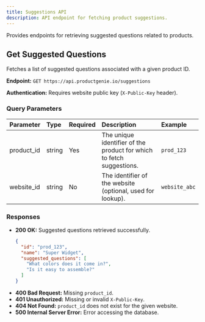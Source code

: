 ```yaml
---
title: Suggestions API
description: API endpoint for fetching product suggestions.
---
```


Provides endpoints for retrieving suggested questions related to products.

## Get Suggested Questions

Fetches a list of suggested questions associated with a given product ID.

**Endpoint:** `GET https://api.productgenie.io/suggestions`

**Authentication:** Requires website public key (`X-Public-Key` header).

### Query Parameters

| Parameter  | Type   | Required | Description                                                          | Example     |
| :--------- | :----- | :------- | :------------------------------------------------------------------- | :---------- |
| product_id | string | Yes      | The unique identifier of the product for which to fetch suggestions. | `prod_123`  |
| website_id | string | No       | The identifier of the website (optional, used for lookup).         | `website_abc` |

### Responses

-   **200 OK:** Suggested questions retrieved successfully.
    ```json
    {
      "id": "prod_123",
      "name": "Super Widget",
      "suggested_questions": [
        "What colors does it come in?",
        "Is it easy to assemble?"
      ]
    }
    ```
-   **400 Bad Request:** Missing `product_id`.
-   **401 Unauthorized:** Missing or invalid `X-Public-Key`.
-   **404 Not Found:** `product_id` does not exist for the given website.
-   **500 Internal Server Error:** Error accessing the database. 